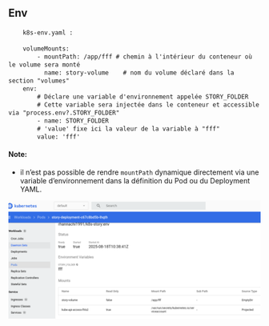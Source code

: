 ## Env


```
    k8s-env.yaml :
    
    volumeMounts:
        - mountPath: /app/fff # chemin à l'intérieur du conteneur où le volume sera monté
          name: story-volume    # nom du volume déclaré dans la section "volumes"
    env:
        # Déclare une variable d'environnement appelée STORY_FOLDER
        # Cette variable sera injectée dans le conteneur et accessible via "process.env?.STORY_FOLDER"
        - name: STORY_FOLDER
        # 'value' fixe ici la valeur de la variable à "fff"
        value: 'fff'
```

#### Note: 
-  il n’est pas possible de rendre `mountPath` dynamique directement via une variable d’environnement dans la définition du Pod ou du Deployment YAML.

![](./images/image-env.png)

